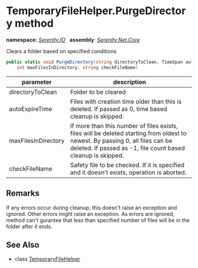 # TemporaryFileHelper.PurgeDirectory method
**namespace:** *[Serenity.IO](../../README.md#serenity.io-namespace)*   **assembly**: *[Serenity.Net.Core](../../README.md)*

Clears a folder based on specified conditions

```csharp
public static void PurgeDirectory(string directoryToClean, TimeSpan autoExpireTime, 
    int maxFilesInDirectory, string checkFileName)
```

| parameter | description |
| --- | --- |
| directoryToClean | Folder to be cleared |
| autoExpireTime | Files with creation time older than this is deleted. If passed as 0, time based cleanup is skipped. |
| maxFilesInDirectory | If more than this number of files exists, files will be deleted starting from oldest to newest. By passing 0, all files can be deleted. If passed as -1, file count based cleanup is skipped. |
| checkFileName | Safety file to be checked. If it is specified and it doesn't exists, operation is aborted. |

## Remarks

If any errors occur during cleanup, this doesn't raise an exception and ignored. Other errors might raise an exception. As errors are ignored, method can't gurantee that less than specified number of files will be in the folder after it ends.

## See Also

* class [TemporaryFileHelper](../TemporaryFileHelper.md)